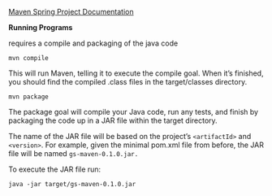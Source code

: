 [Maven Spring Project Documentation](https://spring.io/guides/gs/maven/)

**Running Programs**

requires a compile and packaging of the java code

`mvn compile`

This will run Maven, telling it to execute the compile goal. When it’s finished, you should find the compiled .class files in the target/classes directory.

`mvn package`

The package goal will compile your Java code, run any tests, and finish by packaging the code up in a JAR file within the target directory. 

The name of the JAR file will be based on the project’s `<artifactId>` and `<version>`. For example, given the minimal pom.xml file from before, the JAR file will be named `gs-maven-0.1.0.jar.`

To execute the JAR file run:

`java -jar target/gs-maven-0.1.0.jar`
